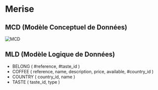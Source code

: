 # Merise

## MCD (Modèle Conceptuel de Données)

![MCD](img/MCD.png)

## MLD (Modèle Logique de Données)

- BELONG ( #reference, #taste_id )
- COFFEE ( reference, name, description, price, available, #country_id )
- COUNTRY ( country_id, name )
- TASTE ( taste_id, type )